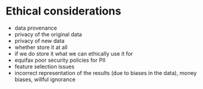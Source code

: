 # Ethical considerations

* data provenance
* privacy of the original data
* privacy of new data
* whether store it at all
* if we do store it what we can ethically use it for
* equifax poor security policies for PII
* feature selection issues
* incorrect representation of the results (due to biases in the data), money biases, willful ignorance

    

